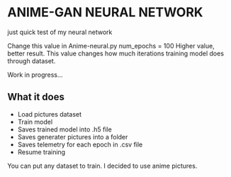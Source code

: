 # ANIME-GAN NEURAL NETWORK
just quick test of my neural network 

Change this value in Anime-neural.py
num_epochs = 100
Higher value, better result. This value changes how much iterations training model does through dataset.


Work in progress...

## What it does
- Load pictures dataset
- Train model 
- Saves trained model into .h5 file
- Saves generater pictures into a folder
- Saves telemetry for each epoch in .csv file
- Resume training

You can put any dataset to train. I decided to use anime pictures.
